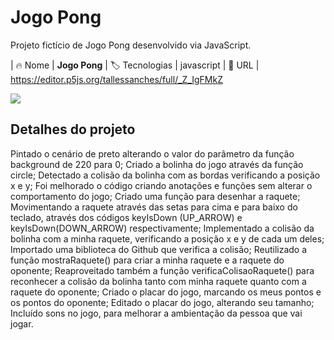 # Jogo Pong

Projeto fictício de Jogo Pong desenvolvido via JavaScript.

| :fire:  Nome        | **Jogo Pong**
| :label: Tecnologias | javascript
| :rocket: URL        | https://editor.p5js.org/tallessanches/full/_Z_IgFMkZ

<!-- Inserir imagem com a #vitrinedev ao final do link -->
![](https://raw.githubusercontent.com/tallessanches/jogopong/main/jogopong.png)

## Detalhes do projeto

Pintado o cenário de preto alterando o valor do parâmetro da função background de 220 para 0;
Criado a bolinha do jogo através da função circle;
Detectado a colisão da bolinha com as bordas verificando a posição x e y;
Foi melhorado o código criando anotações e funções sem alterar o comportamento do jogo;
Criado uma função para desenhar a raquete;
Movimentando a raquete através das setas para cima e para baixo do teclado, através dos códigos keyIsDown (UP_ARROW) e keyIsDown(DOWN_ARROW) respectivamente;
Implementado a colisão da bolinha com a minha raquete, verificando a posição x e y de cada um deles;
Importado uma biblioteca do Github que verifica a colisão;
Reutilizado a função mostraRaquete() para criar a minha raquete e a raquete do oponente;
Reaproveitado também a função verificaColisaoRaquete() para reconhecer a colisão da bolinha tanto com minha raquete quanto com a raquete do oponente;
Criado o placar do jogo, marcando os meus pontos e os pontos do oponente;
Editado o placar do jogo, alterando seu tamanho;
Incluído sons no jogo, para melhorar a ambientação da pessoa que vai jogar.
